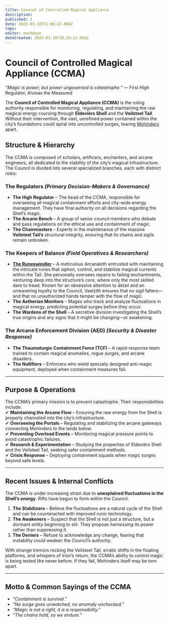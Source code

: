 ```yaml
---
title: Councel of Controlled Magical Appliance
description: 
published: 1
date: 2025-03-18T21:06:47.004Z
tags: 
editor: markdown
dateCreated: 2025-03-18T20:29:22.056Z
---
```


# **Council of Controlled Magical Appliance (CCMA)**
*"Magic is power, but power ungoverned is catastrophe."* — First High Regulator, Alvinas the Measured  

The **Council of Controlled Magical Appliance (CCMA)** is the ruling authority responsible for monitoring, regulating, and maintaining the raw magical energy coursing through **Eldeviérs Shell** and the **Veilsteel Tail**. Without their intervention, the vast, unrefined power contained within the city’s foundations could spiral into uncontrolled surges, tearing [Mohinders](/i/21) apart.  

## **Structure & Hierarchy**
The CCMA is composed of scholars, artificers, enchanters, and arcane engineers, all dedicated to the stability of the city’s magical infrastructure. The Council is divided into several specialized branches, each with distinct roles:  

### **The Regulators** *(Primary Decision-Makers & Governance)*
- **The High Regulator** – The head of the CCMA, responsible for overseeing all magical containment efforts and city-wide energy management. They have final authority on all decisions regarding the Shell’s magic.  
- **The Arcane Bench** – A group of senior council members who debate and pass regulations on the ethical use and containment of magic.  
- **The Chainmasters** – Experts in the maintenance of the massive **Veilsteel Tail’s** structural integrity, ensuring that its chains and sigils remain unbroken.  

### **The Keepers of Balance** *(Field Operatives & Researchers)*
- **[The Runeswindler](/i/82)** – A meticulous Arcanaloth entrusted with maintaining the intricate runes that siphon, control, and stabilize magical currents within the Tail. She personally oversees repairs to failing enchantments, venturing deep into the structure’s core, where only the most skilled dare to tread. Known for an obsessive attention to detail and an unwavering loyalty to the Council, Vaelzith ensures that no sigil falters—and that no unauthorized hands tamper with the flow of magic.
- **The Aetherian Monitors** – Mages who track and analyze fluctuations in magical energy, predicting potential surges before they occur.  
- **The Wardens of the Shell** – A secretive division investigating the Shell’s true origins and any signs that it might be changing—or awakening.  

### **The Arcane Enforcement Division (AED)** *(Security & Disaster Response)*
- **The Thaumaturgic Containment Force (TCF)** – A rapid-response team trained to contain magical anomalies, rogue surges, and arcane disasters.  
- **The Nullifiers** – Enforcers who wield specially designed anti-magic equipment, deployed when containment measures fail.  

---

## **Purpose & Operations**
The CCMA’s primary mission is to prevent catastrophe. Their responsibilities include:  
✔ **Maintaining the Arcane Flow** – Ensuring the raw energy from the Shell is properly channeled into the city’s infrastructure.  
✔ **Overseeing the Portals** – Regulating and stabilizing the arcane gateways connecting Mohinders to the lands below.  
✔ **Preventing Overload Events** – Monitoring magical pressure points to avoid catastrophic failures.  
✔ **Research & Experimentation** – Studying the properties of Eldeviérs Shell and the Veilsteel Tail, seeking safer containment methods.  
✔ **Crisis Response** – Deploying containment squads when magic surges beyond safe levels.  

---

## **Recent Issues & Internal Conflicts**
The CCMA is under increasing strain due to **unexplained fluctuations in the Shell’s energy**. Rifts have begun to form within the Council:  

1. **The Stabilizers** – Believe the fluctuations are a natural cycle of the Shell and can be counteracted with improved runic technology.  
2. **The Awakeners** – Suspect that the Shell is not just a structure, but a dormant entity beginning to stir. They propose *harnessing* its power rather than suppressing it.  
3. **The Deniers** – Refuse to acknowledge any change, fearing that instability could weaken the Council’s authority.  

With strange tremors rocking the Veilsteel Tail, erratic shifts in the floating platforms, and whispers of Irion’s return, the CCMA’s ability to control magic is being tested like never before. If they fail, Mohinders itself may be torn apart.  

---

## **Motto & Common Sayings of the CCMA**
- *“Containment is survival.”*  
- *“No surge goes unwatched, no anomaly unchecked.”*  
- *“Magic is not a right, it is a responsibility.”*  
- *“The chains hold, so we endure.”*  
